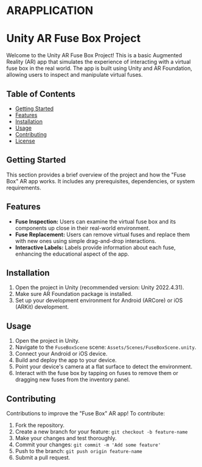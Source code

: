 # ARAPPLICATION
# Unity AR Fuse Box Project

Welcome to the Unity AR Fuse Box Project! This is a basic Augmented Reality (AR) app that simulates the experience of interacting with a virtual fuse box in the real world. The app is built using Unity and AR Foundation, allowing users to inspect and manipulate virtual fuses.

## Table of Contents

- [Getting Started](#getting-started)
- [Features](#features)
- [Installation](#installation)
- [Usage](#usage)
- [Contributing](#contributing)
- [License](#license)

## Getting Started

This section provides a brief overview of the project and how the "Fuse Box" AR app works. It includes any prerequisites, dependencies, or system requirements.

## Features

- **Fuse Inspection:** Users can examine the virtual fuse box and its components up close in their real-world environment.
- **Fuse Replacement:** Users can remove virtual fuses and replace them with new ones using simple drag-and-drop interactions.
- **Interactive Labels:** Labels provide information about each fuse, enhancing the educational aspect of the app.

## Installation
1. Open the project in Unity (recommended version: Unity 2022.4.31).
3. Make sure AR Foundation package is installed.
4. Set up your development environment for Android (ARCore) or iOS (ARKit) development.

## Usage

1. Open the project in Unity.
2. Navigate to the `FuseBoxScene` scene: `Assets/Scenes/FuseBoxScene.unity`.
3. Connect your Android or iOS device.
4. Build and deploy the app to your device.
5. Point your device's camera at a flat surface to detect the environment.
6. Interact with the fuse box by tapping on fuses to remove them or dragging new fuses from the inventory panel.

## Contributing

 Contributions to improve the "Fuse Box" AR app! To contribute:

1. Fork the repository.
2. Create a new branch for your feature: `git checkout -b feature-name`
3. Make your changes and test thoroughly.
4. Commit your changes: `git commit -m 'Add some feature'`
5. Push to the branch: `git push origin feature-name`
6. Submit a pull request.
